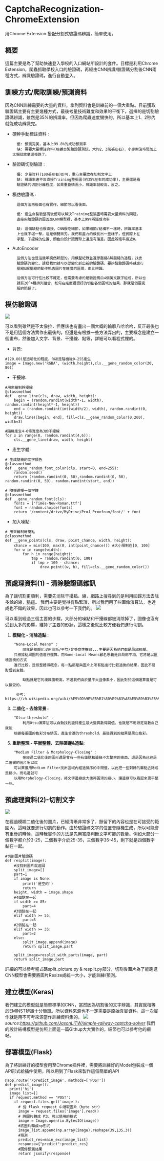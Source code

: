 # CaptchaRecognization-ChromeExtension
用Chrome Extension 搭配分割式驗證碼辨識，簡單使用。
##    概要
這篇主要是為了幫助快速登入學校的入口網站所設計的套件。目標是利用Chrome Extension，爬蟲抓取學校入口的驗證碼，再經由CNN辨識/驗證碼分割後CNN兩種方式，辨識驗證碼，進行自動登入。
##    訓練方式/爬取訓練/預測資料
因為CNN訓練需要的大量的資料，拿到資料會是訓練前的一個大重點。目前獲取驗證碼主要有主要幾種方式，最後考量技術難度和效果的平衡下，選擇的是切割驗證碼辨識，雖然是35%的辨識率，但因為爬蟲速度蠻快的，所以基本上1、2秒內就能成功辨識完。
- 硬幹手動標註資料 : 

        優: 預測完美，基本上99.8%的成功預測率
        缺: 需要大量標註資料(根據自製驗證碼測試，大約2、3萬張左右)，小專案沒時間加上太懶就放棄這條路了。
- 驗證碼切割驗證 :

        優: 少量資料(100張左右)即可，重心主要放在切割文字上
        缺: 辨識率遠不及直接Training整張圖(約35%左右的成功率)，主要還是看
        驗證碼的切割分離程度，如果重疊情況小，辨識率就較高，反之。
        
- 模仿驗證碼 : 
        
        這個方法再後面也有實作，細節可以看後面。
        
        優: 產生自製驗整碼後便可以解決Training整張圖時需要大量資料的問題，
        直接用驗證碼的圖丟進CNN模型裡，基本上99%辨識成功率
        
        缺: 這個缺點也很直接，CNN很吃細節，如果細節/結構不一樣時，辨識率基本
        上也就不堪一擊，這是個雙面刃。我們有盡力的模仿出一些樣子，但實際上在
        字型、干擾線的位置、顏色的設計跟實際上還是有落差。因此辨識率接近0。
- AutoEncoder
    
        這個方法也是這幾年突然新起的，用模型紀錄並還原壓縮&解壓縮的過程，找出
        驗證碼的變化，這樣我們就可以從變化抓出新的驗證碼，要辨識驗證碼時就進行
        壓縮&解壓縮的動作抓去圖片在維度的區間，由此辨識。
        
        這個方法可行性比較不確定，但需要考慮的是驗證碼由4個英文數字組成，所以也
        就有26^4種排列組合，如何在維度裡很好的切割各個區域的結果，那就是個要克
        服的問題了。
##    模仿驗證碼
![](https://i.imgur.com/OtAC7mW.png)

可以看到雖然是不太像拉，但應該也有畫出一個大概的輪廓八哈哈哈，反正最後也不是用這個方法實作出最後的。但還是有根據一些方法弄出的，主要概念是建立一個畫布，然後加入文字、背景、干擾線、點等，詳細可以看程式裡的。

- 背景: 
```
#(20,80)是透明化的程度，RGB是隨機從0-255產生
image = Image.new('RGBA', (width,height),cls.__gene_random_color(20, 80))
```
- 干擾線:
```
#用來繪制幹擾線
@classmethod
def __gene_line(cls, draw, width, height):
    begin = (random.randint(width*-1, width), random.randint(height*-1, height))
    end = (random.randint(int(width/2), width), random.randint(0, height))
    draw.line([begin, end], fill=cls.__gene_random_color(0,200), width=3)
    
#隨機產生4-6條寬度為3的干擾線
for x in range(0, random.randint(4,6)):
    cls.__gene_line(draw, width, height)
```
- 產生字體: 
```
# 生成隨機的文字顏色
@classmethod
def __gene_random_font_color(cls, start=0, end=255):
    random.seed()
    return (random.randint(0, 50),random.randint(0, 50), random.randint(0, 50), random.randint(start, end))

# 隨機選擇一個字體
@classmethod
def __gene_random_font(cls):
    fonts = ['Times-New-Roman.ttf']
    font = random.choice(fonts)
    return '/content/drive/MyDrive/ProJ_Proofnum/font/' + font

```
- 加入噪點:

```
# 用來繪制幹擾點
@classmethod
def __gene_points(cls, draw, point_chance, width, height):
    chance = min(100, max(0, int(point_chance))) #大小限制在[0, 100]
    for w in range(width):
        for h in range(height):
            tmp = random.randint(0, 100)
            if tmp > 100 - chance:
                draw.point((w, h), fill=cls.__gene_random_color())
```

##    預處理資料(1) - 清除驗證碼雜訊
為了讓切割更順利，需要先消除干擾點、線，網路上搜尋到的是利用回歸方法去除多餘的線，[點這](https://www.youtube.com/watch?v=4DHcOPSfC4c)。
我們主要是覺得有點繁瑣，所以我們用了些圖像演算法，也達成也不錯的效果，因此也可以參考一下我們的。
![](https://i.imgur.com/1AHnURP.png)

可以看到經過三個主要的步驟，大部分的噪點和干擾線都被消除掉了，圖像也沒有受到太多的影響，維持了主要的形狀，這樣之後就比較方便我們進行切割。
1. **模糊化 - 消除造點  :**
```
    "None-Local Means" : 
        同樣是模糊化沒用高斯/平均/非等向性擴散...主要是因為他們都是局部模糊，
    只根據點周圍的值進行運算。而None-Local Means顧名思義是非局部平均，它將是以區塊區塊的方式
    進行比較，是個整體得概念，每一點都是與圖片上所有點進行比較過後的結果，因此不易影響到主體。

        缺點就是它的複雜度較高，不過我們由於量不大且像素小，因此對於這個運算度是可以接受的。

     參考: https://zh.wikipedia.org/wiki/%E9%9D%9E%E5%B1%80%E9%83%A8%E5%B9%B3%E5%9D%87 
```
3. **二值化 - 去除背景 :**
```
    "Otsu-threshold" :
        利用Otsu演算法可以自動找到能夠產生最大變異數得閥值，也就是不用設定常數自己就能
    根據每張圖的色彩分布情況，產生合適的threshold，最後得到的結果是黑白色彩。
```
5. **重新整理 - 平衡整體、去除砸邊&造點:**    
```
    "Medium Filter & Morphology-Closing" :
        在經過二值化後的圖形還是會有一些有雜點和邊緣不太整齊的東西，這是因為已經是二值畫的圖片所以就
    可以直接用Medium Filter找出區域內經過排序的中間值，以此把一些剩餘的雜點去除或是縮小。而毛邊就可
    以用Morphology-Closing，將文字邊緣放大後再圓滑的縮小，讓邊緣可以看起來更平整一些。
```
##    預處理資料(2)-切割文字

![](https://i.imgur.com/OPuV5Ce.png)

在經過模糊二值化後的圖片，已經清晰非常多了，餘留下的內容也是在可接受的範圍內，這時就要進行切割的動作。由於驗證碼文字的位置會隨機生成，所以可能會有重疊的時候，這時我實作的方法是先用寬度判斷文字可能的數量。例如大部分一個數字都介於3-25，二個數字介於25-35，三個數字35-45，剩下就是四個數字黏在一起。
```
#切割圖片驗證碼
def resplit(image):
    #沒找到圖片就返回
    split_image=[]
    part=1
    if image is None:
        print('是空的')
        return
    height, width = image.shape
    #4個黏在一起
    if width >= 85:    
        part=4
    #3個黏在一起    
    elif width >= 55:
        part=3
    #2個黏在一起        
    elif width >= 35:
        part=2     
    else:
        split_image.append(image)
        return split_image,part

    split_image=resplit_with_parts(image, part)        
    return split_image,part
```
詳細的可以參考程式碼split_picture.py & resplit.py部分，切割後圖片為了能跑進CNN模型會需要將圖片Resize成統一大小，才能訓練/預測。
##    建立模型(Keras)
我們建立的模型就是簡單標準的CNN，當然因為切割後的文字辨識，其實就相等於EMINST辨識十分簡單。所以資料來源也不一定需要是原始真實資料，這一次實作就是用不可考來源當作訓練資料集的。
![](https://i.imgur.com/8g0k5lh.png)
*source:https://github.com/JasonLiTW/simple-railway-captcha-solver*
我們的設計結構模型是仿照上面這一篇Githup大大實作的，細節也可以參考他的網站。
##    部署模型(Flask)
為了將訓練好的模型套用至Chrome插件裡，需要將訓練好的Model包裝成一個API形式給插件使用，所以用到了Flask來製作這個簡單的API
```
@app.route('/predict_image', methods=['POST'])
def predict_image():
  print('hi')
  image_list=[]
  if request.method == 'POST':
    if request.files.get('image'):
      # 從 flask request 中讀取圖片（byte str）
      image = request.files['image'].read()
      # 將圖片轉成 PIL 可以使用的格式
      image = Image.open(io.BytesIO(image))
      #將圖片轉成np形式
      image_list.append(np.array(image).reshape(39,135,3))
      #預測
      predict_res=main_exc(image_list)
      response={"predict":predict_res}
      #回傳預測結果
      return jsonify(response)
```
